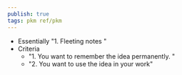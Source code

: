 ```yaml
---
publish: true
tags: pkm ref/pkm
---
```

- Essentially "1. Fleeting notes  "
- Criteria
    - "1. You want to remember the idea permanently.  "
    - "2. You want to use the idea in your work"
